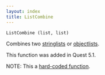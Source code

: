 ```yaml
---
layout: index
title: ListCombine
---
```


    ListCombine (list, list)

Combines two [stringlists](../types/stringlist.html) or [objectlists](../types/objectlist.html).

This function was added in Quest 5.1.

NOTE: This a [hard-coded function](hardcoded.html).
